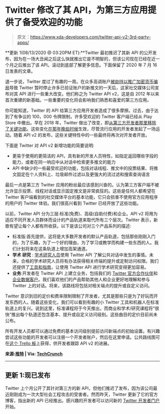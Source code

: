 # Twitter 修改了其 API，为第三方应用提供了备受欢迎的功能

> 原文：<https://www.xda-developers.com/twitter-api-v2-3rd-party-apps/>

**更新 1(08/13/2020 @ 03:20PM ET):**Twitter 最初推迟了其新 API 的公开发布，因为在一场大丑闻之后这么快就推出它是不明智的，但该公司现在已经在近一个月之后推出了该 API。滚动到底部了解更多信息。下面保留了 2020 年 7 月 16 日发表的文章。

退一步说，Twitter 度过了有趣的一周。在众多高调账户[被劫持以推广加密货币骗局](https://techcrunch.com/2020/07/15/twitter-accounts-hacked-crypto-scam/)导致 Twitter 暂时停止许多已验证账户的新推文的一天后，这家社交媒体公司宣布对其 API 进行一些重大改变。他们称之为 Twitter API v2，这是自 2012 年以来首次重建的新基础。一些重要的变化将会影响我们熟悉和喜爱的第三方应用。

你可能知道，Twitter 的 API 给第三方应用开发者造成了很多摩擦。过去，由于达到了有争议的 100，000 令牌限制，许多受欢迎的 Twitter 客户端已经从 Play Store 中撤出。早在 2018 年，Twitter 做出了改变，即[从第三方开发者那里移除了关键功能](https://www.xda-developers.com/twitter-third-party-apps-api-changes/)。这些变化[在那年晚些时候](https://www.xda-developers.com/twitter-new-api-third-party-clients/)生效，尽管流行应用的开发者发起了一场运动。随着 API v2 的发布，这些关键特性中的一些最终将再次对开发者开放。

下面是 Twitter 对 API v2 新增功能的简要说明:

*   更易于使用的更简洁的 API，具有新的开发人员特性，如指定返回哪些字段的能力，或者在同一响应中从对话中检索更多推文的能力
*   API 中缺少的一些最受欢迎的功能，包括对话线程、推文中的投票结果、将推文固定在个人资料上、垃圾邮件过滤以及更强大的流过滤和搜索查询语言

最后一点是第三方 Twitter 应用的粉丝最应该感到兴奋的。认为第三方客户端不被允许显示投票、线程对话或显示固定推文是非常疯狂的。这些是任何人都希望在 Twitter 客户端看到的社交媒体平台的基本功能，它只会损害不使用官方应用程序的用户的 Twitter 体验。我们很高兴看到 Twitter 已经开放了这些功能。

以前，Twitter API 分为三层:标准(免费)、高级(自助付费)和企业。API v2 将用为适应不同开发人员群体而设计的产品轨道来取代所有三个层次。Twitter 表示，新歌有望让每个人都有所收获。以下是该公司对三个产品系列的描述:

*   标准版:首先提供，这将是大多数开发者的默认产品轨道，包括那些刚刚入门的，为了乐趣，为了一个好的理由，为了学习或教学而构建一些东西的人。我们计划将来在这条轨道上增加高架通道。
*   **学术** **研究** : [学术研究人员](https://developer.twitter.com/en/use-cases/academic-researchers)使用 Twitter API 了解公共对话中发生的事情。未来，合格的学术研究人员将有办法获得相关终端的提升或定制访问权限。我们还提供了[工具和指南](https://developer.twitter.com/en/use-cases/academic-researchers/helpful-tools)，让使用 Twitter API 进行学术研究变得更加容易。
*   **业务**:开发者在 Twitter API 上建立业务，包括我们的 [Twitter 官方合作伙伴](https://partners.twitter.com/en)和[企业数据客户](https://data.twitter.com/en/customers/enterprise-data)。我们喜欢他们的产品帮助其他人和企业更好地理解和参与 Twitter 上的对话。将来，该路线将包括对相关端点的提升或自定义访问。

Twitter 意识到旧的定价和费率限制限制了开发者，尤其是那些只是为了好玩而开发东西的人。随着这些变化，我们可以看到有趣的小 Twitter 工具和机器人在标准轨道上的复兴。说到这里，标准课程将于今天推出，而商业和学术/研究课程将“很快”推出每个轨道还包含基本、提升或自定义访问级别。这些曲目的定价目前尚未公布。

所有开发人员都可以通过免费的基本访问级别提前访问新端点的初始设置。有兴趣尝试这些功能的开发者可以注册一个开发者账户，然后在这里申请。公共路线图可在[这个 Trello 板](https://trello.com/b/myf7rKwV/twitter-developer-platform-roadmap)上获得，供开发者跟踪 API v2 的进展。

**来源:[推特](https://blog.twitter.com/developer/en_us/topics/tools/2020/introducing_new_twitter_api.html) | Via: [TechCrunch](https://techcrunch.com/2020/07/16/twitter-introduces-a-new-fully-rebuilt-developer-api-launching-next-week/?guccounter=1)**

* * *

## 更新 1:现已发布

Twitter 上个月公开了其针对第三方的新 API，但他们推迟了发布，因为该公司最近刚刚成为一次大型社会工程攻击的受害者。然而昨天，Twitter 更新了它的官方博客，指出新的 API 已经推出。感兴趣的开发者可以访问新的 [Twitter 开发者门户](https://developer.twitter.com/en/portal/opt-in)开始。